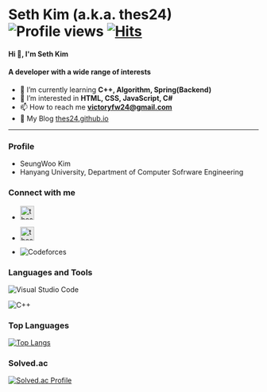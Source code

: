 # Seth Kim (a.k.a. thes24) ![Profile views](https://komarev.com/ghpvc/?username=thes24&label=Profile%20views&color=0e75b6&style=flat) [![Hits](https://hits.seeyoufarm.com/api/count/incr/badge.svg?url=https%3A%2F%2Fgithub.com%2Fthes24)](https://github.com/thes24)
#### Hi 👋, I'm Seth Kim
#### A developer with a wide range of interests

- 🌱 I’m currently learning **C++, Algorithm, Spring(Backend)**
- 👀 I’m interested in **HTML, CSS, JavaScript, C#**
- 📫 How to reach me **victoryfw24@gmail.com**
- 📝 My Blog [thes24.github.io](https://thes24.github.io)
___
### Profile
- SeungWoo Kim
- Hanyang University, Department of Computer Sofrware Engineering
### Connect with me
- <a href="https://icpc.me/thes24" target="_blank" rel="noreferrer"><img src="https://d2gd6pc034wcta.cloudfront.net/images/logo@2x.png" alt="thes24" style="background-color: e9e9e9;" height="28px"></a>

- <a href="https://solved.ac/profile/thes24" target="_blank" rel="noreferrer"><img src="https://d2gd6pc034wcta.cloudfront.net/logo/solvedac-black.svg" alt="thes24" style="background-color: e9e9e9;" height="28px"></a>

- ![Codeforces](https://img.shields.io/badge/Codeforces-445f9d?style=for-the-badge&logo=Codeforces&logoColor=white)

<!-- - <a href="https://codeforces.com/profile/thes24" target="_blank" rel="noreferrer"><img src="https://raw.githubusercontent.com/rahuldkjain/github-profile-readme-generator/master/src/images/icons/Social/codeforces.svg" alt="thes24" style="background-color: white;" height="20px"></a>
<a href="https://codeforces.com/profile/thes24" target="_blank" rel="noreferrer">thes24</a> -->

### Languages and Tools
![Visual Studio Code](https://img.shields.io/badge/Visual%20Studio%20Code-0078d7.svg?style=for-the-badge&logo=visual-studio-code&logoColor=white)

![C++](https://img.shields.io/badge/c++-%2300599C.svg?style=for-the-badge&logo=c%2B%2B&logoColor=white)

### Top Languages
[![Top Langs](https://github-readme-stats.vercel.app/api/top-langs/?username=thes24&layout=compact&theme=dark)](https://github.com/thes24)

### Solved.ac
[![Solved.ac Profile](http://mazassumnida.wtf/api/v2/generate_badge?boj=thes24)](https://solved.ac/profile/thes24)

<!---
thes24/thes24 is a ✨ special ✨ repository because its `README.md` (this file) appears on your GitHub profile.
You can click the Preview link to take a look at your changes.
--->